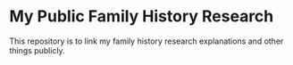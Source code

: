 # My Public Family History Research 

This repository is to link my family history research explanations and other things publicly. 
